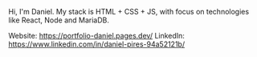 Hi, I'm Daniel. My stack is HTML + CSS + JS, with focus on technologies like React, Node and MariaDB.

Website: https://portfolio-daniel.pages.dev/
LinkedIn: https://www.linkedin.com/in/daniel-pires-94a52121b/

<!---
Heltonlay/Heltonlay is a ✨ special ✨ repository because its `README.md` (this file) appears on your GitHub profile.
You can click the Preview link to take a look at your changes.
--->
